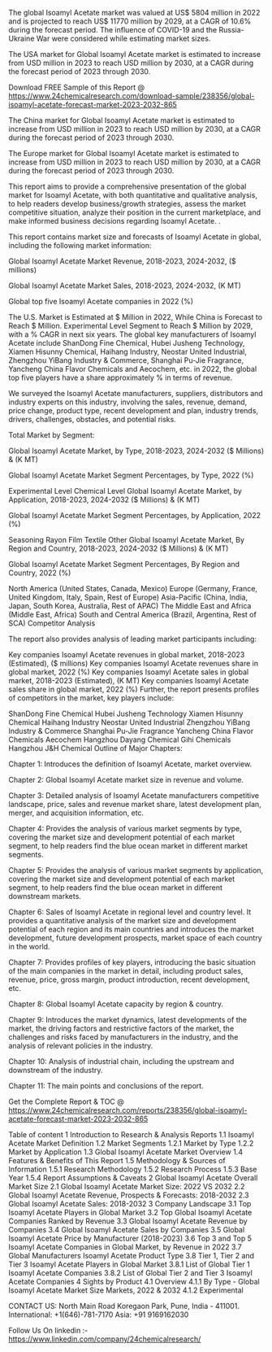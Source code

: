 The global Isoamyl Acetate market was valued at US$ 5804 million in 2022 and is projected to reach US$ 11770 million by 2029, at a CAGR of 10.6% during the forecast period. The influence of COVID-19 and the Russia-Ukraine War were considered while estimating market sizes.

The USA market for Global Isoamyl Acetate market is estimated to increase from USD million in 2023 to reach USD million by 2030, at a CAGR during the forecast period of 2023 through 2030.

Download FREE Sample of this Report @ https://www.24chemicalresearch.com/download-sample/238356/global-isoamyl-acetate-forecast-market-2023-2032-865

The China market for Global Isoamyl Acetate market is estimated to increase from USD million in 2023 to reach USD million by 2030, at a CAGR during the forecast period of 2023 through 2030.

The Europe market for Global Isoamyl Acetate market is estimated to increase from USD million in 2023 to reach USD million by 2030, at a CAGR during the forecast period of 2023 through 2030.

This report aims to provide a comprehensive presentation of the global market for Isoamyl Acetate, with both quantitative and qualitative analysis, to help readers develop business/growth strategies, assess the market competitive situation, analyze their position in the current marketplace, and make informed business decisions regarding Isoamyl Acetate. .

This report contains market size and forecasts of Isoamyl Acetate in global, including the following market information:

Global Isoamyl Acetate Market Revenue, 2018-2023, 2024-2032, ($ millions)

Global Isoamyl Acetate Market Sales, 2018-2023, 2024-2032, (K MT)

Global top five Isoamyl Acetate companies in 2022 (%)

The U.S. Market is Estimated at $ Million in 2022, While China is Forecast to Reach $ Million.
Experimental Level Segment to Reach $ Million by 2029, with a % CAGR in next six years.
The global key manufacturers of Isoamyl Acetate include ShanDong Fine Chemical, Hubei Jusheng Technology, Xiamen Hisunny Chemical, Haihang Industry, Neostar United Industrial, Zhengzhou YiBang Industry & Commerce, Shanghai Pu-Jie Fragrance, Yancheng China Flavor Chemicals and Aecochem, etc. in 2022, the global top five players have a share approximately % in terms of revenue.

We surveyed the Isoamyl Acetate manufacturers, suppliers, distributors and industry experts on this industry, involving the sales, revenue, demand, price change, product type, recent development and plan, industry trends, drivers, challenges, obstacles, and potential risks.

Total Market by Segment:

Global Isoamyl Acetate Market, by Type, 2018-2023, 2024-2032 ($ Millions) & (K MT)

Global Isoamyl Acetate Market Segment Percentages, by Type, 2022 (%)

Experimental Level
Chemical Level
Global Isoamyl Acetate Market, by Application, 2018-2023, 2024-2032 ($ Millions) & (K MT)

Global Isoamyl Acetate Market Segment Percentages, by Application, 2022 (%)

Seasoning
Rayon
Film
Textile
Other
Global Isoamyl Acetate Market, By Region and Country, 2018-2023, 2024-2032 ($ Millions) & (K MT)

Global Isoamyl Acetate Market Segment Percentages, By Region and Country, 2022 (%)

North America (United States, Canada, Mexico)
Europe (Germany, France, United Kingdom, Italy, Spain, Rest of Europe)
Asia-Pacific (China, India, Japan, South Korea, Australia, Rest of APAC)
The Middle East and Africa (Middle East, Africa)
South and Central America (Brazil, Argentina, Rest of SCA)
Competitor Analysis

The report also provides analysis of leading market participants including:

Key companies Isoamyl Acetate revenues in global market, 2018-2023 (Estimated), ($ millions)
Key companies Isoamyl Acetate revenues share in global market, 2022 (%)
Key companies Isoamyl Acetate sales in global market, 2018-2023 (Estimated), (K MT)
Key companies Isoamyl Acetate sales share in global market, 2022 (%)
Further, the report presents profiles of competitors in the market, key players include:

ShanDong Fine Chemical
Hubei Jusheng Technology
Xiamen Hisunny Chemical
Haihang Industry
Neostar United Industrial
Zhengzhou YiBang Industry & Commerce
Shanghai Pu-Jie Fragrance
Yancheng China Flavor Chemicals
Aecochem
Hangzhou Dayang Chemical
Gihi Chemicals
Hangzhou J&H Chemical
Outline of Major Chapters:

Chapter 1: Introduces the definition of Isoamyl Acetate, market overview.

Chapter 2: Global Isoamyl Acetate market size in revenue and volume.

Chapter 3: Detailed analysis of Isoamyl Acetate manufacturers competitive landscape, price, sales and revenue market share, latest development plan, merger, and acquisition information, etc.

Chapter 4: Provides the analysis of various market segments by type, covering the market size and development potential of each market segment, to help readers find the blue ocean market in different market segments.

Chapter 5: Provides the analysis of various market segments by application, covering the market size and development potential of each market segment, to help readers find the blue ocean market in different downstream markets.

Chapter 6: Sales of Isoamyl Acetate in regional level and country level. It provides a quantitative analysis of the market size and development potential of each region and its main countries and introduces the market development, future development prospects, market space of each country in the world.

Chapter 7: Provides profiles of key players, introducing the basic situation of the main companies in the market in detail, including product sales, revenue, price, gross margin, product introduction, recent development, etc.

Chapter 8: Global Isoamyl Acetate capacity by region & country.

Chapter 9: Introduces the market dynamics, latest developments of the market, the driving factors and restrictive factors of the market, the challenges and risks faced by manufacturers in the industry, and the analysis of relevant policies in the industry.

Chapter 10: Analysis of industrial chain, including the upstream and downstream of the industry.

Chapter 11: The main points and conclusions of the report.

Get the Complete Report & TOC @ https://www.24chemicalresearch.com/reports/238356/global-isoamyl-acetate-forecast-market-2023-2032-865

Table of content
1 Introduction to Research & Analysis Reports
1.1 Isoamyl Acetate Market Definition
1.2 Market Segments
1.2.1 Market by Type
1.2.2 Market by Application
1.3 Global Isoamyl Acetate Market Overview
1.4 Features & Benefits of This Report
1.5 Methodology & Sources of Information
1.5.1 Research Methodology
1.5.2 Research Process
1.5.3 Base Year
1.5.4 Report Assumptions & Caveats
2 Global Isoamyl Acetate Overall Market Size
2.1 Global Isoamyl Acetate Market Size: 2022 VS 2032
2.2 Global Isoamyl Acetate Revenue, Prospects & Forecasts: 2018-2032
2.3 Global Isoamyl Acetate Sales: 2018-2032
3 Company Landscape
3.1 Top Isoamyl Acetate Players in Global Market
3.2 Top Global Isoamyl Acetate Companies Ranked by Revenue
3.3 Global Isoamyl Acetate Revenue by Companies
3.4 Global Isoamyl Acetate Sales by Companies
3.5 Global Isoamyl Acetate Price by Manufacturer (2018-2023)
3.6 Top 3 and Top 5 Isoamyl Acetate Companies in Global Market, by Revenue in 2022
3.7 Global Manufacturers Isoamyl Acetate Product Type
3.8 Tier 1, Tier 2 and Tier 3 Isoamyl Acetate Players in Global Market
3.8.1 List of Global Tier 1 Isoamyl Acetate Companies
3.8.2 List of Global Tier 2 and Tier 3 Isoamyl Acetate Companies
4 Sights by Product
4.1 Overview
4.1.1 By Type - Global Isoamyl Acetate Market Size Markets, 2022 & 2032
4.1.2 Experimental

CONTACT US:
North Main Road Koregaon Park, Pune, India - 411001.
International: +1(646)-781-7170
Asia: +91 9169162030

Follow Us On linkedin :- https://www.linkedin.com/company/24chemicalresearch/
